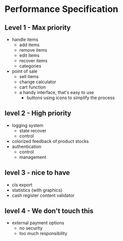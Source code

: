 # Performance Specification

## Level 1 - Max priority

- handle items
    - add items
    - remove items
    - edit items
    - recover items
    - categories
- point of sale
    - sell items
    - change calculator
    - cart function
    - a handy interface, that's easy to use
        - buttons using icons to simplify the process

## level 2 - High priority
- logging system
  - state recover
  - control
- colorized feedback of product stocks
- authentication
    - control
    - management

## level 3 - nice to have
- cls export 
- statistics (with graphics)
- cash register content validator


## level 4 - We don't touch this
- external payment options
  - no security
  - too much responsibility 